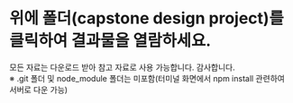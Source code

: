# 위에 폴더(capstone design project)를 클릭하여 결과물을 열람하세요.
모든 자료는 다운로드 받아 참고 자료로 사용 가능합니다. 감사합니다.</br>
※ .git 폴더 및 node_module 폴더는 미포함(터미널 화면에서 npm install 관련하여 서버로 다운 가능)
